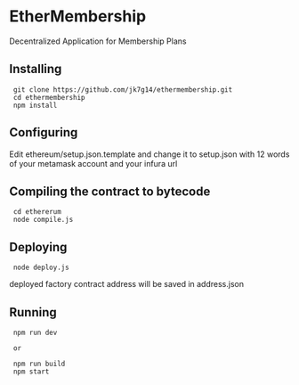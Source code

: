 # EtherMembership

Decentralized Application for Membership Plans

## Installing

```
 git clone https://github.com/jk7g14/ethermembership.git
 cd ethermembership
 npm install
```

## Configuring

Edit ethereum/setup.json.template and change it to setup.json with 12 words of your metamask account and your infura url

## Compiling the contract to bytecode

```
 cd ethererum
 node compile.js
```

## Deploying

```
 node deploy.js
```
deployed factory contract address will be saved in address.json

## Running

```
 npm run dev

 or 

 npm run build
 npm start
```
